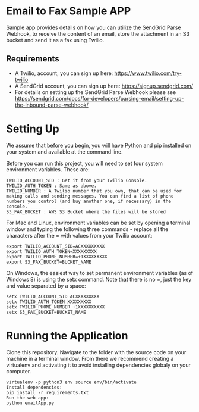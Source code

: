 # Email to Fax Sample APP
Sample app provides details on how you can utilize the SendGrid Parse Webhook, to receive the content of an email, store the attachment in an S3 bucket and send it as a fax using Twilio.
## Requirements
* A Twilio, account, you can sign up here: https://www.twilio.com/try-twilio 
* A SendGrid account, you can sign up here: https://signup.sendgrid.com/
* For details on setting up the SendGrid Parse Webhook please see https://sendgrid.com/docs/for-developers/parsing-email/setting-up-the-inbound-parse-webhook/ 

# Setting Up
We assume that before you begin, you will have Python and pip installed on your system and available at the command line.

Before you can run this project, you will need to set four system environment variables. These are:

    TWILIO_ACCOUNT_SID : Get it from your Twilio Console.
    TWILIO_AUTH_TOKEN : Same as above.
    TWILIO_NUMBER : A Twilio number that you own, that can be used for making calls and sending messages. You can find a list of phone numbers you control (and buy another one, if necessary) in the console.
    S3_FAX_BUCKET : AWS S3 Bucket where the files will be stored

For Mac and Linux, environment variables can be set by opening a terminal window and typing the following three commands - replace all the characters after the = with values from your Twilio account:

    export TWILIO_ACCOUNT_SID=ACXXXXXXXXX
    export TWILIO_AUTH_TOKEN=XXXXXXXXX
    export TWILIO_PHONE_NUMBER=+1XXXXXXXXX
    export S3_FAX_BUCKET=BUCKET_NAME

On Windows, the easiest way to set permanent environment variables (as of Windows 8) is using the setx command. Note that there is no =, just the key and value separated by a space:

    setx TWILIO_ACCOUNT_SID ACXXXXXXXXX
    setx TWILIO_AUTH_TOKEN XXXXXXXXX
    setx TWILIO_PHONE_NUMBER +1XXXXXXXXXX
    setx S3_FAX_BUCKET=BUCKET_NAME
    
# Running the Application

Clone this repository. Navigate to the folder with the source code on your machine in a terminal window.
From there we recommend creating a virtualenv and activating it to avoid installing dependencies globaly on your computer.

    virtualenv -p python3 env source env/bin/activate
    Install dependencies:
    pip install -r requirements.txt
    Run the web app: 
    python emailApp.py
